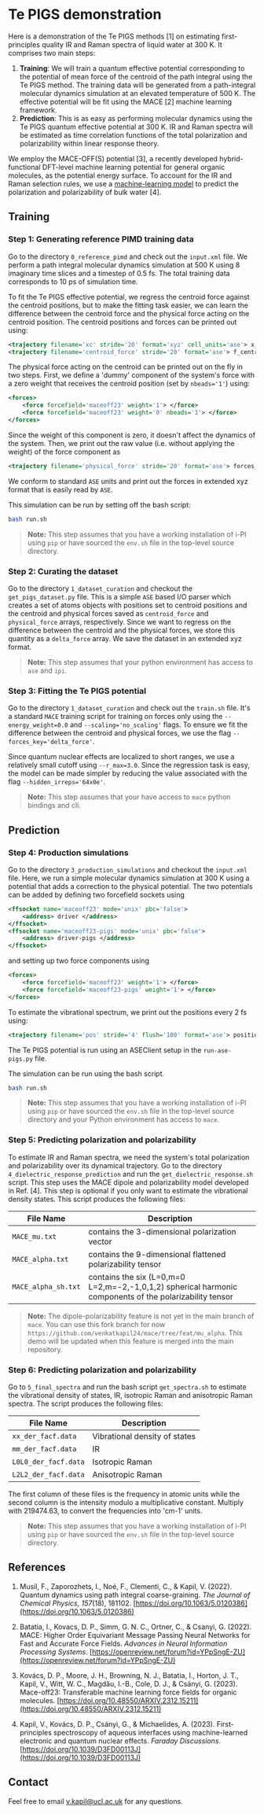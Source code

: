 # Te PIGS demonstration

Here is a demonstration of the Te PIGS methods [1] on estimating first-principles quality IR and Raman spectra of liquid water at 300 K. It comprises two main steps:

1. <b>Training</b>: We will train a quantum effective potential corresponding to the potential of mean force of the centroid of the path integral using the Te PIGS method. The training data will be generated from a path-integral molecular dynamics simulation at an elevated temperature of 500 K. The effective potential will be fit using the MACE [2] machine learning framework. 
2. <b>Prediction</b>: This is as easy as performing molecular dynamics using the Te PIGS quantum effective potential at 300 K. IR and Raman spectra will be estimated as time correlation functions of the total polarization and polarizability within linear response theory. 

We employ the MACE-OFF(S) potential [3], a recently developed hybrid-functional DFT-level machine learning potential for general organic molecules, as the potential energy surface. To account for the IR and Raman selection rules, we use a [machine-learning model](https://github.com/venkatkapil24/ML-quantum-vibrational-spectroscopy) to predict the polarization and polarizability of bulk water [4].  

## Training 

### Step 1: Generating reference PIMD training data

Go to the directory ```0_reference_pimd``` and check out the ```input.xml``` file. We perform a path integral molecular dynamics simulation at 500 K using 8 imaginary time slices and a timestep of 0.5 fs. The total training data corresponds to 10 ps of simulation time. 

To fit the Te PIGS effective potential, we regress the centroid force against the centroid positions, but to make the fitting task easier, we can learn the difference between the centroid force and the physical force acting on the centroid position. The centroid positions and forces can be printed out using:

```xml
<trajectory filename='xc' stride='20' format='xyz' cell_units='ase'> x_centroid{ase} </trajectory>
<trajectory filename='centroid_force' stride='20' format='ase'> f_centroid </trajectory>
```

The physical force acting on the centroid can be printed out on the fly in two steps. First, we define a 'dummy' component of the system's force with a zero weight that receives the centroid position (set by ```nbeads='1'```) using:
```xml
<forces>
    <force forcefield='maceoff23' weight='1'> </force>
    <force forcefield='maceoff23' weight='0' nbeads='1'> </force>
</forces>
```
Since the weight of this component is zero, it doesn't affect the dynamics of the system. Then, we print out the raw value (i.e. without applying the weight) of the force component as 
```xml
<trajectory filename='physical_force' stride='20' format='ase'> forces_component_raw(1) </trajectory>
```

We conform to standard ```ASE``` units and print out the forces in extended xyz format that is easily read by ```ASE```. 

This simulation can be run by setting off the bash script:

```bash
bash run.sh
```

> **Note:**
> This step assumes that you have a working installation of i-PI using `pip` or have sourced the `env.sh` file in the top-level source directory.

### Step 2: Curating the dataset

Go to the directory ```1_dataset_curation``` and checkout the ```get_pigs_dataset.py``` file. This is a simple `ASE` based I/O parser which creates a set of atoms objects with positions set to centroid positions and the centroid and physical forces saved as ```centroid_force``` and ```physical_force``` arrays, respectively. Since we want to regress on the difference between the centroid and the physical forces, we store this quantity as a ```delta_force``` array. We save the dataset in an extended xyz format. 

> **Note:**
> This step assumes that your python environment has access to ```ase``` and ```ipi```. 


### Step 3: Fitting the Te PIGS potential

Go to the directory ```1_dataset_curation``` and check out the ```train.sh``` file. It's a standard ```MACE``` training script for training on forces only using  the  ```--energy_weight=0.0``` and ```--scaling='no_scaling'``` flags. To ensure we fit the difference between the centroid and physical forces, we use the flag ```--forces_key='delta_force'```. 

Since quantum nuclear effects are localized to short ranges, we use a relatively small cutoff using ```--r_max=3.0```. Since the regression task is easy, the model can be made simpler by reducing the value associated with the flag ```--hidden_irreps='64x0e'```.

> **Note:**
> This step assumes that your have access to ```mace``` python bindings and cli.  

## Prediction


### Step 4: Production simulations

Go to the directory ```3_production_simulations``` and checkout the ```input.xml``` file. Here, we run a simple molecular dynamics simulation at 300 K using a potential that adds a correction to the physical potential. The two potentials can be added by defining two forcefield sockets using

```xml
<ffsocket name='maceoff23' mode='unix' pbc='false'>
    <address> driver </address>
</ffsocket>
<ffsocket name='maceoff23-pigs' mode='unix' pbc='false'>
    <address> driver-pigs </address>
</ffsocket>
```

and setting up two force components using

```xml
<forces>
    <force forcefield='maceoff23' weight='1'> </force>
    <force forcefield='maceoff23-pigs' weight='1'> </force>
</forces>
```

To estimate the vibrational spectrum, we print out the positions every 2 fs using: 

```xml
<trajectory filename='pos' stride='4' flush='100' format='ase'> positions </trajectory>
```


The Te PIGS potential is run using an ASEClient setup in the ```run-ase-pigs.py``` file. 

The simulation can be run using the bash script. 

```bash
bash run.sh
```

> **Note:**
> This step assumes that you have a working installation of i-PI using `pip` or have sourced the `env.sh` file in the top-level source directory and your Python environment has access to ```mace```.


### Step 5: Predicting polarization and polarizability

To estimate IR and Raman spectra, we need the system's total polarization and polarizability over its dynamical trajectory. Go to the directory ```4_dielectric_response_prediction``` and run the ``` get_dielectric_response.sh ``` script. This step uses the MACE dipole and polarizability model developed in Ref. [4]. This step is optional if you only want to estimate the vibrational density states. This script produces the following files: 

| File Name             | Description                                                                 |
|-----------------------|-----------------------------------------------------------------------------|
| `MACE_mu.txt`         | contains the 3-dimensional polarization vector                              |
| `MACE_alpha.txt`      | contains the 9-dimensional flattened polarizability tensor                  |
| `MACE_alpha_sh.txt`   | contains the six (L=0,m=0 L=2,m=-2,-1,0,1,2) spherical harmonic components of the polarizability tensor |


> **Note:**
> The dipole-polarizability feature is not yet in the main branch of `mace`. You can use this fork branch for now ```https://github.com/venkatkapil24/mace/tree/feat/mu_alpha```. This demo will be updated when this feature is merged into the main repository. 

### Step 6: Predicting polarization and polarizability

Go to ```5_final_spectra``` and run the bash script `get_spectra.sh` to estimate the vibrational density of states, IR, isotropic Raman and anisotropic Raman spectra. The script produces the following files:

| File Name              | Description                   |
|------------------------|-------------------------------|
| `xx_der_facf.data`     | Vibrational density of states   |
| `mm_der_facf.data`     | IR   |
| `L0L0_der_facf.data`   | Isotropic Raman   |
| `L2L2_der_facf.data`   | Anisotropic Raman   |

The first column of these files is the frequency in atomic units while the second column is the intensity modulo a multiplicative constant. Multiply with 219474.63,  to convert the frequencies into 'cm-1' units. 

> **Note:**
> This step assumes that you have a working installation of i-PI using `pip` or have sourced the `env.sh` file in the top-level source directory.

## References 

1. Musil, F., Zaporozhets, I., Noé, F., Clementi, C., & Kapil, V. (2022). Quantum dynamics using path integral coarse-graining. *The Journal of Chemical Physics, 157*(18), 181102. [https://doi.org/10.1063/5.0120386](https://doi.org/10.1063/5.0120386)

2. Batatia, I., Kovacs, D. P., Simm, G. N. C., Ortner, C., & Csanyi, G. (2022). MACE: Higher Order Equivariant Message Passing Neural Networks for Fast and Accurate Force Fields. *Advances in Neural Information Processing Systems*. [https://openreview.net/forum?id=YPpSngE-ZU](https://openreview.net/forum?id=YPpSngE-ZU)

3. Kovács, D. P., Moore, J. H., Browning, N. J., Batatia, I., Horton, J. T., Kapil, V., Witt, W. C., Magdău, I.-B., Cole, D. J., & Csányi, G. (2023). Mace-off23: Transferable machine learning force fields for organic molecules. [https://doi.org/10.48550/ARXIV.2312.15211](https://doi.org/10.48550/ARXIV.2312.15211)

4. Kapil, V., Kovács, D. P., Csányi, G., & Michaelides, A. (2023). First-principles spectroscopy of aqueous interfaces using machine-learned electronic and quantum nuclear effects. *Faraday Discussions*. [https://doi.org/10.1039/D3FD00113J](https://doi.org/10.1039/D3FD00113J)


## Contact

Feel free to email v.kapil@ucl.ac.uk for any questions. 

